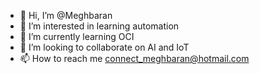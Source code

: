 - 👋 Hi, I’m @Meghbaran
- 👀 I’m interested in learning automation
- 🌱 I’m currently learning OCI
- 💞️ I’m looking to collaborate on AI and IoT
- 📫 How to reach me connect_meghbaran@hotmail.com

<!---
Meghbaran/Meghbaran is a ✨ special ✨ repository because its `README.md` (this file) appears on your GitHub profile.
You can click the Preview link to take a look at your changes.
--->
